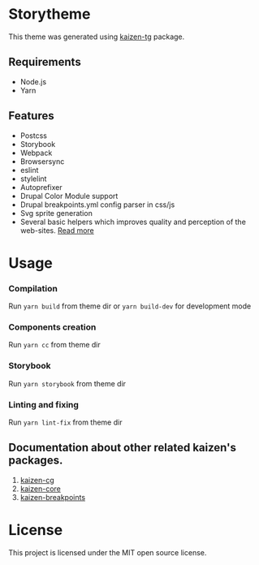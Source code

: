# Storytheme

This theme was generated using [kaizen-tg](https://www.npmjs.com/package/@skilld/kaizen-tg) package.

## Requirements

- Node.js
- Yarn


## Features

- Postcss
- Storybook
- Webpack
- Browsersync
- eslint
- stylelint
- Autoprefixer
- Drupal Color Module support
- Drupal breakpoints.yml config parser in css/js
- Svg sprite generation
- Several basic helpers which improves quality and perception of the web-sites. [Read more](https://www.npmjs.com/package/@skilld/kaizen-core)

# Usage

### Compilation

Run `yarn build` from theme dir or `yarn build-dev` for development mode

### Components creation

Run `yarn cc` from theme dir

### Storybook

Run `yarn storybook` from theme dir

### Linting and fixing

Run `yarn lint-fix` from theme dir

## Documentation about other related kaizen's packages.
1. [kaizen-cg](https://www.npmjs.com/package/@skilld/kaizen-cg)
2. [kaizen-core](https://www.npmjs.com/package/@skilld/kaizen-core)
3. [kaizen-breakpoints](https://www.npmjs.com/package/@skilld/kaizen-breakpoints)

# License

This project is licensed under the MIT open source license.
